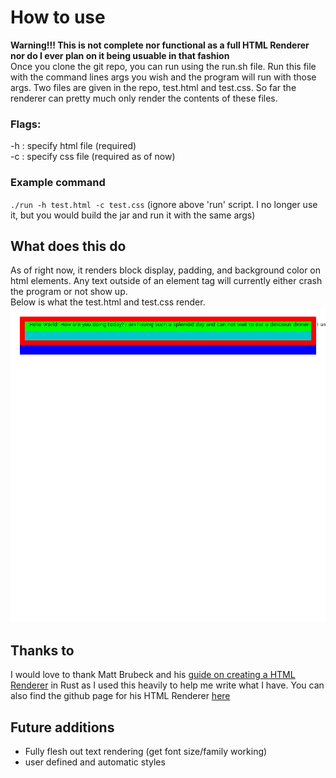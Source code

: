 # How to use
**Warning!!! This is not complete nor functional as a full HTML Renderer nor do I ever plan on it being usuable in that fashion**  
Once you clone the git repo, you can run using the run.sh file. Run this file with the command lines args you wish and the program will run with those args.
Two files are given in the repo, test.html and test.css. So far the renderer can pretty much only render the contents of these files.
### Flags:
-h : specify html file (required)  
-c : specify css file (required as of now)

### Example command
`./run -h test.html -c test.css`
(ignore above 'run' script. I no longer use it, but you would build the jar and run it with the same args)
## What does this do
As of right now, it renders block display, padding, and background color on html elements. Any text outside of an element tag will currently either crash the program or not show up.  
Below is what the test.html and test.css render.  
![output.png](output.png)
## Thanks to
I would love to thank Matt Brubeck and his [guide on creating a HTML Renderer](https://limpet.net/mbrubeck/2014/08/08/toy-layout-engine-1.html) in Rust as I used this heavily to help me write what I have.
You can also find the github page for his HTML Renderer [here](https://github.com/mbrubeck/robinson)

## Future additions
- Fully flesh out text rendering (get font size/family working)
- user defined and automatic styles
